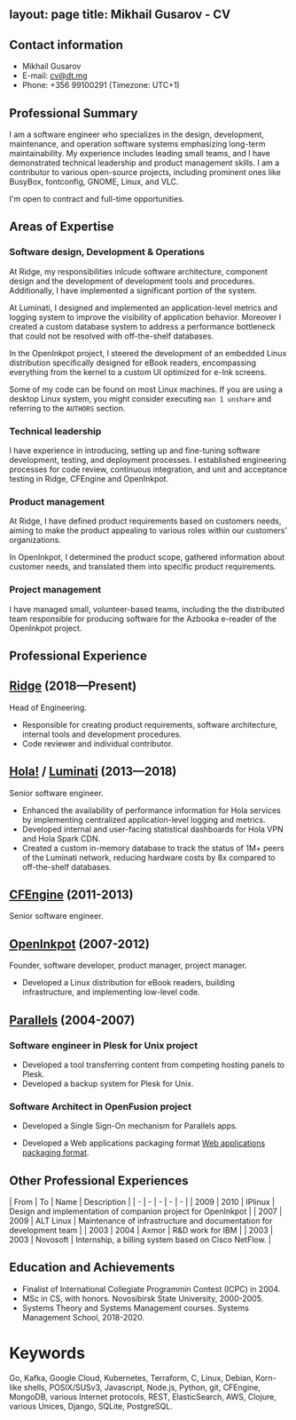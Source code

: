layout: page
title: Mikhail Gusarov - CV
----

## Contact information

- Mikhail Gusarov
- E-mail: [cv@dt.mg](mailto:cv@dt.mg)
- Phone: +356 99100291 (Timezone: UTC+1)

## Professional Summary

I am a software engineer who specializes in the design, development,
maintenance, and operation software systems emphasizing long-term
maintainability. My experience includes leading small teams, and I
have demonstrated technical leadership and product management skills.
I am a contributor to various open-source projects, including
prominent ones like BusyBox, fontconfig, GNOME, Linux, and VLC.

I'm open to contract and full-time opportunities.

## Areas of Expertise

### Software design, Development & Operations

At Ridge, my responsibilities inlcude software architecture,
component design and the development of development tools
and procedures. Additionally, I have implemented a significant portion
of the system.

At Luminati, I designed and implemented an application-level metrics and
logging system to improve the visibility of application behavior. Moreover
I created a custom database system to address a performance bottleneck
that could not be resolved with off-the-shelf databases.

In the OpenInkpot project, I steered the development of an embedded
Linux distribution specifically designed for eBook readers, encompassing
everything from the kernel to a custom UI optimized for e-Ink screens.

Some of my code can be found on most Linux machines. If you are using a
desktop Linux system, you might consider executing `man 1 unshare` and
referring to the `AUTHORS` section.

### Technical leadership

I have experience in introducing, setting up and fine-tuning software
development, testing, and deployment processes. I established engineering
processes for code review, continuous integration, and unit and acceptance
testing in Ridge, CFEngine and OpenInkpot.

### Product management

At Ridge, I have defined product requirements based on customers needs,
aiming to make the product appealing to various roles within our customers'
organizations.

In OpenInkpot, I determined the product scope, gathered information about
customer needs, and translated them into specific product requirements.

### Project management

I have managed small, volunteer-based teams, including the the distributed team
responsible for producing software for the Azbooka e-reader of the OpenInkpot
project.

<div style="page-break-before: always;"></div>

## Professional Experience

## [Ridge](https://ridge.co) (2018—Present)

Head of Engineering.

* Responsible for creating product requirements, software architecture,
internal tools and development procedures.
* Code reviewer and individual contributor.

## [Hola!](https://hola.org) / [Luminati](https://luminati.io) (2013—2018)

Senior software engineer.

* Enhanced the availability of performance information for Hola services
  by implementing centralized application-level logging and metrics.
* Developed internal and user-facing statistical dashboards for Hola VPN
  and Hola Spark CDN.
* Created a custom in-memory database to track the status of 1M+ peers
  of the Luminati network, reducing hardware costs by 8x compared to
  off-the-shelf databases.

## [CFEngine](https://cfengine.com) (2011-2013)

Senior software engineer.

## [OpenInkpot](https://wiki.mobileread.com/wiki/Openinkpot) (2007-2012)

Founder, software developer, product manager, project manager.

* Developed a Linux distribution for eBook readers, building infrastructure,
and implementing low-level code.

## [Parallels](https://parallels.com) (2004-2007)

### Software engineer in Plesk for Unix project

* Developed a tool transferring content from competing hosting panels to Plesk.
* Developed a backup system for Plesk for Unix.

### Software Architect in OpenFusion project

* Developed a Single Sign-On mechanism for Parallels apps.

* Developed a Web applications packaging format [Web applications packaging format](https://en.wikipedia.org/wiki/Application_Packaging_Standard).

<div style="page-break-before: always;"></div>

## Other Professional Experiences

| From | To | Name  | Description |
| - | - | - | - | - |
| 2009 | 2010 | IPlinux | Design and implementation of companion project for OpenInkpot |
| 2007 | 2009 | ALT&nbsp;Linux | Maintenance of infrastructure and documentation for development team |
| 2003 | 2004 | Axmor | R&D work for IBM |
| 2003 | 2003 | Novosoft | Internship, a billing system based on Cisco NetFlow. |

## Education and Achievements

* Finalist of International Collegiate Programmin Contest (ICPC) in 2004.
* MSc in CS, with honors. Novosibirsk State University, 2000-2005.
* Systems Theory and Systems Management courses. Systems Management School, 2018-2020.

# Keywords

Go, Kafka, Google Cloud, Kubernetes, Terraform, C, Linux, Debian, Korn-like shells,
POSIX/SUSv3, Javascript, Node.js, Python, git, CFEngine, MongoDB,
various Internet protocols, REST, ElasticSearch, AWS, Clojure,
various Unices, Django, SQLite, PostgreSQL.
